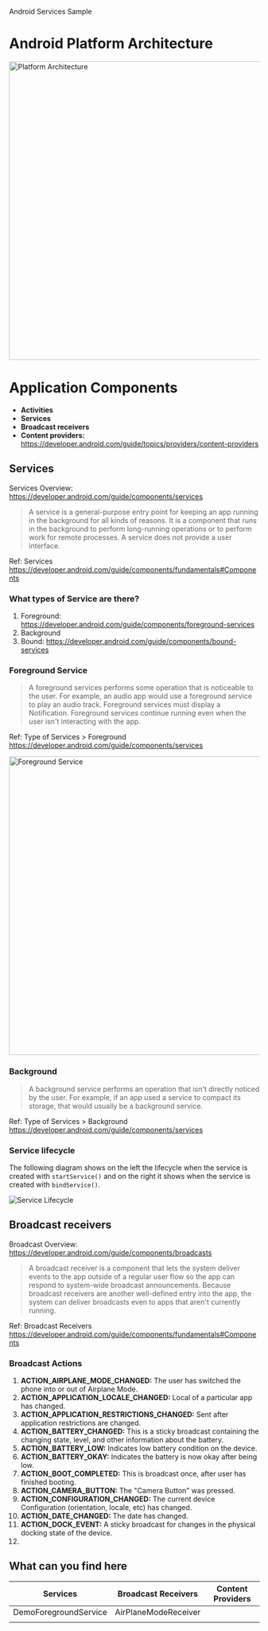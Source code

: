 Android Services Sample

# Android Platform Architecture
<img src="https://developer.android.com/static/guide/platform/images/android-stack_2x.png" alt="Platform Architecture" width="600" height="auto">

# Application Components
* **Activities**
* **Services**
* **Broadcast receivers**
* **Content providers:** https://developer.android.com/guide/topics/providers/content-providers

## Services
Services Overview: https://developer.android.com/guide/components/services
> A service is a general-purpose entry point for keeping an app running in the background for all kinds 
> of reasons. It is a component that runs in the background to perform long-running operations or to perform
> work for remote processes. A service does not provide a user interface.

Ref: Services https://developer.android.com/guide/components/fundamentals#Components

### What types of Service are there?
1. Foreground: https://developer.android.com/guide/components/foreground-services
2. Background
3. Bound: https://developer.android.com/guide/components/bound-services

### Foreground Service 
> A foreground services performs some operation that is noticeable to the user. For example, an audio app
> would use a foreground service to play an audio track. Foreground services must display a Notification.
> Foreground services continue running even when the user isn't interacting with the app.

Ref: Type of Services > Foreground https://developer.android.com/guide/components/services

<img src="https://developer.android.com/static/images/guide/components/fgs-manager.svg" alt="Foreground Service" width="600" height="auto">

### Background
> A background service performs an operation that isn't directly noticed by the user. For example, 
> if an app used a service to compact its storage, that would usually be a background service.

Ref: Type of Services > Background https://developer.android.com/guide/components/services

### Service lifecycle
The following diagram shows on the left the lifecycle when the service is created with `startService()` 
and on the right it shows when the service is created with `bindService()`.
<div><img src="https://developer.android.com/static/images/service_lifecycle.png" alt="Service Lifecycle" /></div>


## Broadcast receivers
Broadcast Overview: https://developer.android.com/guide/components/broadcasts
> A broadcast receiver is a component that lets the system deliver events to the app outside of a regular 
user flow so the app can respond to system-wide broadcast announcements. Because broadcast receivers 
are another well-defined entry into the app, the system can deliver broadcasts even to apps that aren't 
currently running.

Ref: Broadcast Receivers https://developer.android.com/guide/components/fundamentals#Components

### Broadcast Actions
1. **ACTION_AIRPLANE_MODE_CHANGED:** The user has switched the phone into or out of Airplane Mode.
2. **ACTION_APPLICATION_LOCALE_CHANGED:** Local of a particular app has changed.
3. **ACTION_APPLICATION_RESTRICTIONS_CHANGED:** Sent after application restrictions are changed.
4. **ACTION_BATTERY_CHANGED:** This is a sticky broadcast containing the changing state, level, and other information about the battery.
5. **ACTION_BATTERY_LOW:** Indicates low battery condition on the device.
6. **ACTION_BATTERY_OKAY:** Indicates the battery is now okay after being low.
7. **ACTION_BOOT_COMPLETED:** This is broadcast once, after user has finished booting.
8. **ACTION_CAMERA_BUTTON:** The "Camera Button" was pressed.
9. **ACTION_CONFIGURATION_CHANGED:** The current device Configuration (orientation, locale, etc) has changed.
10. **ACTION_DATE_CHANGED:** The date has changed.
11. **ACTION_DOCK_EVENT:** A sticky broadcast for changes in the physical docking state of the device.
12. 


## What can you find here
| Services               | Broadcast Receivers   | Content Providers |  
|------------------------|-----------------------|-------------------|  
| DemoForegroundService  | AirPlaneModeReceiver  |                   |  
|                        |                       |                   |
